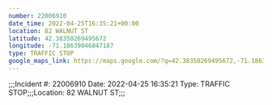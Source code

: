 ```yaml
---
number: 22006910
date_time: 2022-04-25T16:35:21+00:00
location: 82 WALNUT ST
latitude: 42.38350269495672
longitude: -71.18639046847187
type: TRAFFIC STOP
google_maps_link: https://maps.google.com/?q=42.38350269495672,-71.18639046847187
---
```


;;;Incident #: 22006910  Date: 2022-04-25 16:35:21   Type: TRAFFIC STOP;;;Location: 82 WALNUT ST;;;
